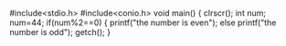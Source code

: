 #include<stdio.h>
#include<conio.h>
void main()
{
clrscr();
int num;
num=44;
if(num%2==0)
{
printf("the number is even");
else
printf("the number is odd");
getch();
}
